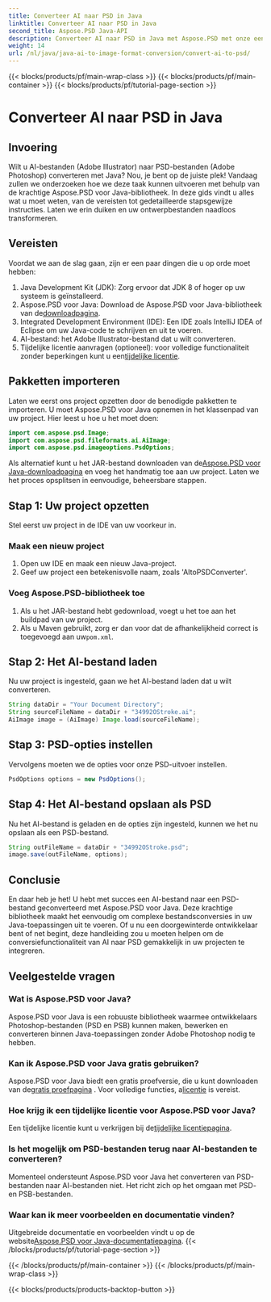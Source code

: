 ```yaml
---
title: Converteer AI naar PSD in Java
linktitle: Converteer AI naar PSD in Java
second_title: Aspose.PSD Java-API
description: Converteer AI naar PSD in Java met Aspose.PSD met onze eenvoudige stapsgewijze handleiding. Perfect voor ontwikkelaars die een snelle en naadloze bestandsconversie nodig hebben.
weight: 14
url: /nl/java/java-ai-to-image-format-conversion/convert-ai-to-psd/
---
```


{{< blocks/products/pf/main-wrap-class >}}
{{< blocks/products/pf/main-container >}}
{{< blocks/products/pf/tutorial-page-section >}}

# Converteer AI naar PSD in Java

## Invoering
Wilt u AI-bestanden (Adobe Illustrator) naar PSD-bestanden (Adobe Photoshop) converteren met Java? Nou, je bent op de juiste plek! Vandaag zullen we onderzoeken hoe we deze taak kunnen uitvoeren met behulp van de krachtige Aspose.PSD voor Java-bibliotheek. In deze gids vindt u alles wat u moet weten, van de vereisten tot gedetailleerde stapsgewijze instructies. Laten we erin duiken en uw ontwerpbestanden naadloos transformeren.
## Vereisten
Voordat we aan de slag gaan, zijn er een paar dingen die u op orde moet hebben:
1. Java Development Kit (JDK): Zorg ervoor dat JDK 8 of hoger op uw systeem is geïnstalleerd.
2.  Aspose.PSD voor Java: Download de Aspose.PSD voor Java-bibliotheek van de[downloadpagina](https://releases.aspose.com/psd/java/).
3. Integrated Development Environment (IDE): Een IDE zoals IntelliJ IDEA of Eclipse om uw Java-code te schrijven en uit te voeren.
4. AI-bestand: het Adobe Illustrator-bestand dat u wilt converteren.
5.  Tijdelijke licentie aanvragen (optioneel): voor volledige functionaliteit zonder beperkingen kunt u een[tijdelijke licentie](https://purchase.aspose.com/temporary-license/).
## Pakketten importeren
Laten we eerst ons project opzetten door de benodigde pakketten te importeren. U moet Aspose.PSD voor Java opnemen in het klassenpad van uw project. Hier leest u hoe u het moet doen:
```java
import com.aspose.psd.Image;
import com.aspose.psd.fileformats.ai.AiImage;
import com.aspose.psd.imageoptions.PsdOptions;
```
 Als alternatief kunt u het JAR-bestand downloaden van de[Aspose.PSD voor Java-downloadpagina](https://releases.aspose.com/psd/java/) en voeg het handmatig toe aan uw project.
Laten we het proces opsplitsen in eenvoudige, beheersbare stappen.
## Stap 1: Uw project opzetten
Stel eerst uw project in de IDE van uw voorkeur in.
### Maak een nieuw project
1. Open uw IDE en maak een nieuw Java-project.
2. Geef uw project een betekenisvolle naam, zoals 'AItoPSDConverter'.
### Voeg Aspose.PSD-bibliotheek toe
1. Als u het JAR-bestand hebt gedownload, voegt u het toe aan het buildpad van uw project.
2.  Als u Maven gebruikt, zorg er dan voor dat de afhankelijkheid correct is toegevoegd aan uw`pom.xml`.
## Stap 2: Het AI-bestand laden
Nu uw project is ingesteld, gaan we het AI-bestand laden dat u wilt converteren.
```java
String dataDir = "Your Document Directory"; 
String sourceFileName = dataDir + "34992OStroke.ai";       
AiImage image = (AiImage) Image.load(sourceFileName);
```
## Stap 3: PSD-opties instellen
Vervolgens moeten we de opties voor onze PSD-uitvoer instellen.
```java
PsdOptions options = new PsdOptions();
```
## Stap 4: Het AI-bestand opslaan als PSD
Nu het AI-bestand is geladen en de opties zijn ingesteld, kunnen we het nu opslaan als een PSD-bestand.
```java
String outFileName = dataDir + "34992OStroke.psd";
image.save(outFileName, options);
```
## Conclusie
En daar heb je het! U hebt met succes een AI-bestand naar een PSD-bestand geconverteerd met Aspose.PSD voor Java. Deze krachtige bibliotheek maakt het eenvoudig om complexe bestandsconversies in uw Java-toepassingen uit te voeren. Of u nu een doorgewinterde ontwikkelaar bent of net begint, deze handleiding zou u moeten helpen om de conversiefunctionaliteit van AI naar PSD gemakkelijk in uw projecten te integreren.
## Veelgestelde vragen
### Wat is Aspose.PSD voor Java?
Aspose.PSD voor Java is een robuuste bibliotheek waarmee ontwikkelaars Photoshop-bestanden (PSD en PSB) kunnen maken, bewerken en converteren binnen Java-toepassingen zonder Adobe Photoshop nodig te hebben.
### Kan ik Aspose.PSD voor Java gratis gebruiken?
 Aspose.PSD voor Java biedt een gratis proefversie, die u kunt downloaden van de[gratis proefpagina](https://releases.aspose.com/) . Voor volledige functies, a[licentie](https://purchase.aspose.com/buy) is vereist.
### Hoe krijg ik een tijdelijke licentie voor Aspose.PSD voor Java?
 Een tijdelijke licentie kunt u verkrijgen bij de[tijdelijke licentiepagina](https://purchase.aspose.com/temporary-license/).
### Is het mogelijk om PSD-bestanden terug naar AI-bestanden te converteren?
Momenteel ondersteunt Aspose.PSD voor Java het converteren van PSD-bestanden naar AI-bestanden niet. Het richt zich op het omgaan met PSD- en PSB-bestanden.
### Waar kan ik meer voorbeelden en documentatie vinden?
 Uitgebreide documentatie en voorbeelden vindt u op de website[Aspose.PSD voor Java-documentatiepagina](https://reference.aspose.com/psd/java/).
{{< /blocks/products/pf/tutorial-page-section >}}

{{< /blocks/products/pf/main-container >}}
{{< /blocks/products/pf/main-wrap-class >}}

{{< blocks/products/products-backtop-button >}}
